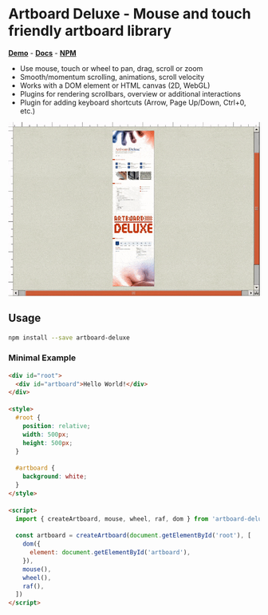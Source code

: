 # Artboard Deluxe - Mouse and touch friendly artboard library

**[Demo](https://artboard-deluxe.dulnan.net)** -
**[Docs](https://artboard-deluxe.dulnan.net/docs)** -
**[NPM](https://npmjs.com/package/artboard-deluxe)**

- Use mouse, touch or wheel to pan, drag, scroll or zoom
- Smooth/momentum scrolling, animations, scroll velocity
- Works with a DOM element or HTML canvas (2D, WebGL)
- Plugins for rendering scrollbars, overview or additional interactions
- Plugin for adding keyboard shortcuts (Arrow, Page Up/Down, Ctrl+0, etc.)

<img src="./docs/video.gif" alt="Screen recording of using the artboard-deluxe library">

## Usage

```bash
npm install --save artboard-deluxe
```

### Minimal Example

```html
<div id="root">
  <div id="artboard">Hello World!</div>
</div>

<style>
  #root {
    position: relative;
    width: 500px;
    height: 500px;
  }

  #artboard {
    background: white;
  }
</style>

<script>
  import { createArtboard, mouse, wheel, raf, dom } from 'artboard-deluxe'

  const artboard = createArtboard(document.getElementById('root'), [
    dom({
      element: document.getElementById('artboard'),
    }),
    mouse(),
    wheel(),
    raf(),
  ])
</script>
```
